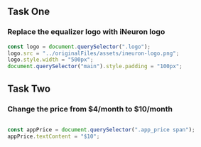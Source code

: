 ## Task One

### Replace the equalizer logo with iNeuron logo

```javascript
const logo = document.querySelector(".logo");
logo.src = "../originalFiles/assets/ineuron-logo.png";
logo.style.width = "500px";
document.querySelector("main").style.padding = "100px";
```

## Task Two

### Change the price from $4/month to $10/month

```Javascript

const appPrice = document.querySelector(".app_price span");
appPrice.textContent = "$10";


```
